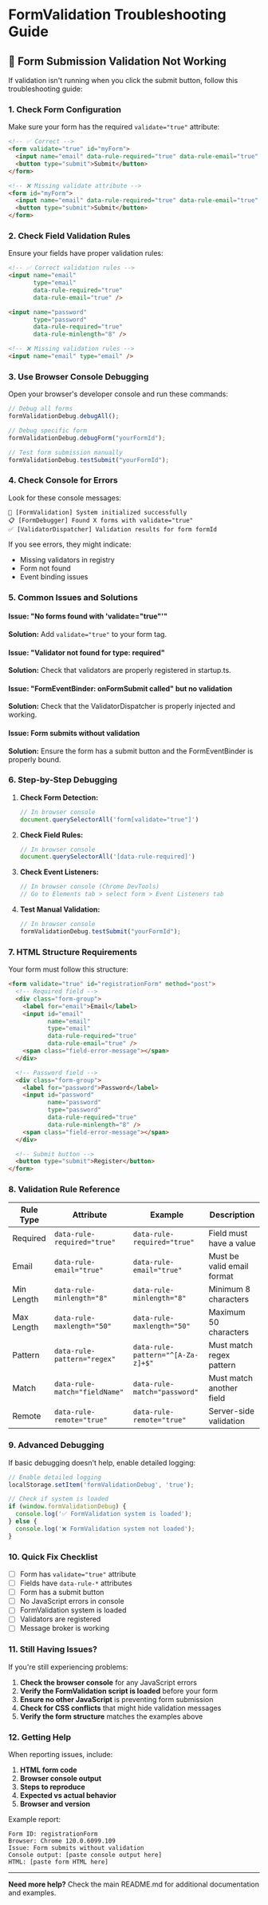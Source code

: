# FormValidation Troubleshooting Guide

## 🚨 Form Submission Validation Not Working

If validation isn't running when you click the submit button, follow this troubleshooting guide:

### 1. **Check Form Configuration**

Make sure your form has the required `validate="true"` attribute:

```html
<!-- ✅ Correct -->
<form validate="true" id="myForm">
  <input name="email" data-rule-required="true" data-rule-email="true" />
  <button type="submit">Submit</button>
</form>

<!-- ❌ Missing validate attribute -->
<form id="myForm">
  <input name="email" data-rule-required="true" data-rule-email="true" />
  <button type="submit">Submit</button>
</form>
```

### 2. **Check Field Validation Rules**

Ensure your fields have proper validation rules:

```html
<!-- ✅ Correct validation rules -->
<input name="email" 
       type="email"
       data-rule-required="true"
       data-rule-email="true" />

<input name="password" 
       type="password"
       data-rule-required="true"
       data-rule-minlength="8" />

<!-- ❌ Missing validation rules -->
<input name="email" type="email" />
```

### 3. **Use Browser Console Debugging**

Open your browser's developer console and run these commands:

```javascript
// Debug all forms
formValidationDebug.debugAll();

// Debug specific form
formValidationDebug.debugForm("yourFormId");

// Test form submission manually
formValidationDebug.testSubmit("yourFormId");
```

### 4. **Check Console for Errors**

Look for these console messages:

```
🔧 [FormValidation] System initialized successfully
📋 [FormDebugger] Found X forms with validate="true"
✅ [ValidatorDispatcher] Validation results for form formId
```

If you see errors, they might indicate:
- Missing validators in registry
- Form not found
- Event binding issues

### 5. **Common Issues and Solutions**

#### Issue: "No forms found with 'validate=\"true\"'"
**Solution:** Add `validate="true"` to your form tag.

#### Issue: "Validator not found for type: required"
**Solution:** Check that validators are properly registered in startup.ts.

#### Issue: "FormEventBinder: onFormSubmit called" but no validation
**Solution:** Check that the ValidatorDispatcher is properly injected and working.

#### Issue: Form submits without validation
**Solution:** Ensure the form has a submit button and the FormEventBinder is properly bound.

### 6. **Step-by-Step Debugging**

1. **Check Form Detection:**
   ```javascript
   // In browser console
   document.querySelectorAll('form[validate="true"]')
   ```

2. **Check Field Rules:**
   ```javascript
   // In browser console
   document.querySelectorAll('[data-rule-required]')
   ```

3. **Check Event Listeners:**
   ```javascript
   // In browser console (Chrome DevTools)
   // Go to Elements tab > select form > Event Listeners tab
   ```

4. **Test Manual Validation:**
   ```javascript
   // In browser console
   formValidationDebug.testSubmit("yourFormId");
   ```

### 7. **HTML Structure Requirements**

Your form must follow this structure:

```html
<form validate="true" id="registrationForm" method="post">
  <!-- Required field -->
  <div class="form-group">
    <label for="email">Email</label>
    <input id="email" 
           name="email" 
           type="email"
           data-rule-required="true"
           data-rule-email="true" />
    <span class="field-error-message"></span>
  </div>

  <!-- Password field -->
  <div class="form-group">
    <label for="password">Password</label>
    <input id="password" 
           name="password" 
           type="password"
           data-rule-required="true"
           data-rule-minlength="8" />
    <span class="field-error-message"></span>
  </div>

  <!-- Submit button -->
  <button type="submit">Register</button>
</form>
```

### 8. **Validation Rule Reference**

| Rule Type | Attribute | Example | Description |
|-----------|-----------|---------|-------------|
| Required | `data-rule-required="true"` | `data-rule-required="true"` | Field must have a value |
| Email | `data-rule-email="true"` | `data-rule-email="true"` | Must be valid email format |
| Min Length | `data-rule-minlength="8"` | `data-rule-minlength="8"` | Minimum 8 characters |
| Max Length | `data-rule-maxlength="50"` | `data-rule-maxlength="50"` | Maximum 50 characters |
| Pattern | `data-rule-pattern="regex"` | `data-rule-pattern="^[A-Za-z]+$"` | Must match regex pattern |
| Match | `data-rule-match="fieldName"` | `data-rule-match="password"` | Must match another field |
| Remote | `data-rule-remote="true"` | `data-rule-remote="true"` | Server-side validation |

### 9. **Advanced Debugging**

If basic debugging doesn't help, enable detailed logging:

```javascript
// Enable detailed logging
localStorage.setItem('formValidationDebug', 'true');

// Check if system is loaded
if (window.formValidationDebug) {
  console.log('✅ FormValidation system is loaded');
} else {
  console.log('❌ FormValidation system not loaded');
}
```

### 10. **Quick Fix Checklist**

- [ ] Form has `validate="true"` attribute
- [ ] Fields have `data-rule-*` attributes
- [ ] Form has a submit button
- [ ] No JavaScript errors in console
- [ ] FormValidation system is loaded
- [ ] Validators are registered
- [ ] Message broker is working

### 11. **Still Having Issues?**

If you're still experiencing problems:

1. **Check the browser console** for any JavaScript errors
2. **Verify the FormValidation script is loaded** before your form
3. **Ensure no other JavaScript** is preventing form submission
4. **Check for CSS conflicts** that might hide validation messages
5. **Verify the form structure** matches the examples above

### 12. **Getting Help**

When reporting issues, include:

1. **HTML form code**
2. **Browser console output**
3. **Steps to reproduce**
4. **Expected vs actual behavior**
5. **Browser and version**

Example report:
```
Form ID: registrationForm
Browser: Chrome 120.0.6099.109
Issue: Form submits without validation
Console output: [paste console output here]
HTML: [paste form HTML here]
```

---

**Need more help?** Check the main README.md for additional documentation and examples. 